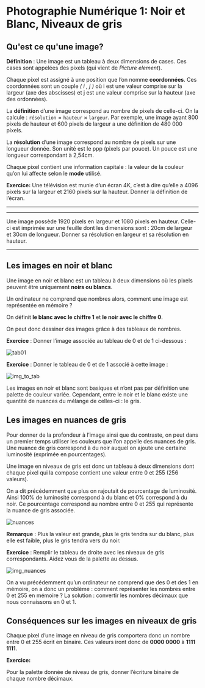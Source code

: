 # Photographie Numérique 1: Noir et Blanc, Niveaux de gris

## Qu'est ce qu'une image?

**Définition** : Une image est un tableau à deux dimensions de cases. Ces cases sont appelées des pixels (qui vient de *Picture element*).

Chaque pixel est assigné à une position que l’on nomme **coordonnées**.
Ces coordonnées sont un couple *( i , j )* où i est une valeur comprise sur la largeur (axe des abscisses) et j est une valeur comprise sur la hauteur (axe des ordonnées).

La **définition** d’une image correspond au nombre de pixels de celle-ci.
On la calcule : $\texttt{résolution} = \texttt{hauteur} \times \texttt{largeur}$.
Par exemple, une image ayant 800 pixels de hauteur et 600 pixels de largeur a une définition de 480 000 pixels.

La **résolution** d’une image correspond au nombre de pixels sur une longueur donnée. Son unité est le ppp (pixels par pouce). Un pouce est une longueur correspondant à 2,54cm.

Chaque pixel contient une information capitale : la valeur de la couleur qu’on lui affecte selon le **mode** utilisé.

**Exercice:**
Une télévision est munie d’un écran 4K, c’est à dire qu’elle a 4096 pixels sur la largeur et 2160 pixels sur la hauteur. Donner la définition de l’écran.
_______________________________________________________________________________________
______________________________________________________________________________________________________________________________________________________________________________

Une image possède 1920 pixels en largeur et 1080 pixels en hauteur. Celle-ci est imprimée sur une feuille dont les dimensions sont : 20cm de largeur et 30cm de longueur.
Donner sa résolution en largeur et sa résolution en hauteur.

____________________________________________________________________________________________________________________________________________________________________________________________________________________________________________________________________________________________________________________________________________________________

## Les images en noir et blanc

Une image en noir et blanc est un tableau à deux dimensions où les pixels peuvent être uniquement **noirs ou blancs**.

Un ordinateur ne comprend que nombres alors, comment une image est représentée en mémoire ?

On définit **le blanc avec le chiffre 1** et **le noir avec le chiffre 0**.

On peut donc dessiner des images grâce à des tableaux de nombres.

**Exercice** : Donner l’image associée au tableau de 0 et de 1 ci-dessous :

![tab01](tab_01.png)

**Exercice** : Donner le tableau de 0 et de 1 associé à cette image : 

![img_to_tab](img_to_tab.png)

Les images en noir et blanc sont basiques et n’ont pas par définition une palette de couleur variée.
Cependant, entre le noir et le blanc existe une quantité de nuances du mélange de celles-ci : le gris.

## Les images en nuances de gris

Pour donner de la profondeur à l’image ainsi que du contraste, on peut dans un premier temps utiliser les couleurs que l’on appelle des nuances de gris.
Une nuance de gris correspond à du noir auquel on ajoute une certaine luminosité (exprimée en pourcentages).

Une image en niveaux de gris est donc un tableau à deux dimensions dont chaque pixel qui la compose contient une valeur entre 0 et 255 (256 valeurs).

On a dit précédemment que plus on rajoutait de pourcentage de luminosité. Ainsi 100% de luminosité correspond à du blanc et 0% correspond à du noir.
Ce pourcentage correspond au nombre entre 0 et 255 qui représente la nuance de gris associée.

![nuances](nuances_gris.png)

**Remarque** : Plus la valeur est grande, plus le gris tendra sur du blanc, plus elle est faible, plus le gris tendra vers du noir.

**Exercice** : Remplir le tableau de droite avec les niveaux de gris correspondants. Aidez vous de la palette au dessus.

![img_nuances](img_nuances.png)

On a vu précédemment qu’un ordinateur ne comprend que des 0 et des 1 en mémoire, on a donc un problème : comment représenter les nombres entre 0 et 255 en mémoire ?
La solution : convertir les nombres décimaux que nous connaissons en 0 et 1.

## Conséquences sur les images en niveaux de gris

Chaque pixel d’une image en niveau de gris comportera donc un nombre entre 0 et 255 écrit en binaire.  Ces valeurs iront donc de **0000 0000** à **1111 1111**.

**Exercice:**

Pour la palette donnée de niveau de gris, donner l’écriture binaire de chaque nombre décimaux.  
